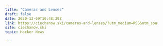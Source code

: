 ```yaml
---
title: "Cameras and Lenses"
draft: false
date: 2020-12-09T10:48:39Z
link: https://ciechanow.ski/cameras-and-lenses/?utm_medium=RSS&utm_source=hune
site: ciechanow.ski
topic: Hacker News  

---
```


